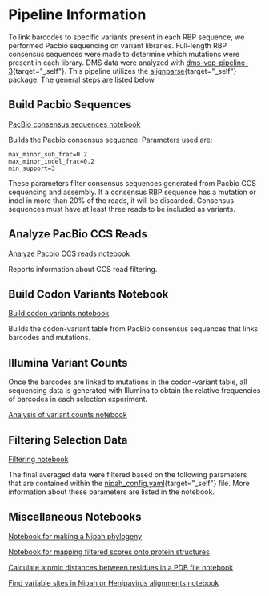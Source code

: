 # Pipeline Information

To link barcodes to specific variants present in each RBP sequence, we performed Pacbio sequencing on variant libraries. Full-length RBP consensus sequences were made to determine which mutations were present in each library. DMS data were analyzed with [dms-vep-pipeline-3](https://github.com/dms-vep/dms-vep-pipeline-3){target="_self"}. This pipeline utilizes the [alignparse](https://jbloomlab.github.io/alignparse/){target="_self"} package. The general steps are listed below. 

## Build Pacbio Sequences 

<a href="notebooks/build_pacbio_consensus.html" target="_self">PacBio consensus sequences notebook</a>

Builds the Pacbio consensus sequence. Parameters used are:
```
max_minor_sub_frac=0.2
max_minor_indel_frac=0.2
min_support=3
```

These parameters filter consensus sequences generated from Pacbio CCS sequencing and assembly. If a consensus RBP sequence has a mutation or indel in more than 20% of the reads, it will be discarded. Consensus sequences must have at least three reads to be included as variants.


## Analyze PacBio CCS Reads
<a href="notebooks/analyze_pacbio_ccs.html" target="_self">Analyze Pacbio CCS reads notebook</a>

Reports information about CCS read filtering.


## Build Codon Variants Notebook

<a href="notebooks/build_codon_variants.html" target="_self">Build codon variants notebook</a>

Builds the codon-variant table from PacBio consensus sequences that links barcodes and mutations. 


## Illumina Variant Counts
Once the barcodes are linked to mutations in the codon-variant table, all sequencing data is generated with Illumina to obtain the relative frequencies of barcodes in each selection experiment.  

<a href="notebooks/analyze_variant_counts.html" target="_self">Analysis of variant counts notebook</a>

## Filtering Selection Data

<a href="notebooks/filter_data.html" target="_self">Filtering notebook</a>

The final averaged data were filtered based on the following parameters that are contained within the [nipah_config.yaml](https://github.com/dms-vep/Nipah_Malaysia_RBP_DMS/blob/master/nipah_config.yaml){target="_self"} file. More information about these parameters are listed in the notebook.



## Miscellaneous Notebooks

<a href="notebooks/make_nipah_phylogeny_baltic.html" target="_self">Notebook for making a Nipah phylogeny</a>

<a href="notebooks/mapping_site_level.html" target="_self">Notebook for mapping filtered scores onto protein structures</a>

<a href="notebooks/receptor_distance.html" target="_self">Calculate atomic distances between residues in a PDB file notebook</a>

<a href="notebooks/henipavirus_conservation.html" target="_self">Find variable sites in Nipah or Henipavirus alignments notebook</a>
